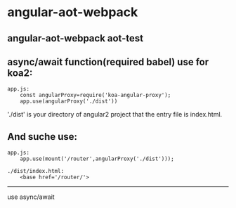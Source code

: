 # angular-aot-webpack
angular-aot-webpack
aot-test
-----
async/await function(required babel)
use for koa2:
-----
    app.js:
        const angularProxy=require('koa-angular-proxy');
        app.use(angularProxy('./dist'))

'./dist' is your directory of angular2 project that the entry file is index.html.

And suche use:
-----
    app.js:             
        app.use(mount('/router',angularProxy('./dist')));
        
    ./dist/index.html:  
        <base href='/router/'>

-----
use async/await 

